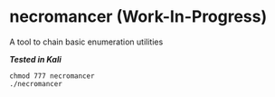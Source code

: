 # necromancer (Work-In-Progress)
A tool to chain basic enumeration utilities

**_Tested in Kali_**  
```
chmod 777 necromancer
./necromancer
```
